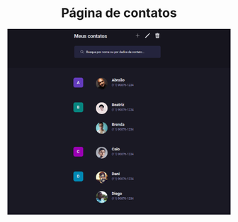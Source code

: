 <h1 align=center>Página de contatos</h1>
<p align=center>
  <img src=".github/paginaDeContato.png">
</p>
